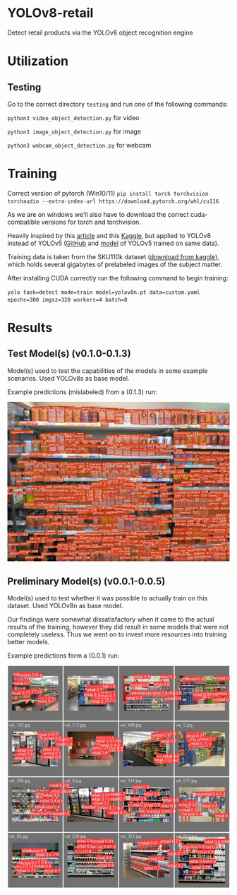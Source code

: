 # YOLOv8-retail
 Detect retail products via the YOLOv8 object recognition engine
# Utilization

## Testing

Go to the correct directory `testing` and run one of the following commands:

`python3 video_object_detection.py` for video

`python3 image_object_detection.py` for image

`python3 webcam_object_detection.py` for webcam 

# Training

Correct version of pytorch (Win10/11) `pip install torch torchvision torchaudio --extra-index-url https://download.pytorch.org/whl/cu116`

As we are on windows we'll also have to download the correct cuda-combatible versions for torch and torchvision.

Heavily inspired by this [article](https://medium.com/analytics-vidhya/retail-store-item-detection-using-yolov5-7ba3ddd71b0c) and this [Kaggle](https://www.kaggle.com/code/thedatasith/visualize-sku110k/notebook), but applied to YOLOv8 instead of YOLOv5 ([GitHub](https://github.com/eg4000/SKU110K_CVPR19) and [model](https://drive.google.com/file/d/1f9tRzJSqjuUQzXz8WjJC0V_WD-8y_6wy/view?usp=sharing) of YOLOv5 trained on same data).

Training data is taken from the SKU110k dataset ([download from kaggle](https://www.kaggle.com/datasets/thedatasith/sku110k-annotations)), which holds several gigabytes of prelabeled images of the subject matter.

After installing CUDA correctly run the following command to begin training:

`yolo task=detect mode=train model=yolov8n.pt data=custom.yaml epochs=300 imgsz=320 workers=4 batch=8`

# Results

## Test Model(s) (v0.1.0-0.1.3)

Model(s) used to test the capabilities of the models in some example scenarios. Used YOLOv8s as base model.

Example predictions (mislabeled) from a (0.1.3) run:

![Mislabeled predictions](model/0.1.3/predictions.png?raw=true "Mislabeled predictions")


## Preliminary Model(s) (v0.0.1-0.0.5)

Model(s) used to test whether it was possible to actually train on this dataset. Used YOLOv8n as base model.

Our findings were somewhat dissatisfactory when it came to the actual results of the training, however they did result in some models that were not completely useless. Thus we went on to invest more resources into training better models.

Example predictions form a (0.0.1) run:

![Valid Batch 2](model/0.0.1/val_batch2_pred.jpg?raw=true "Valid Batch 2 Predictions")